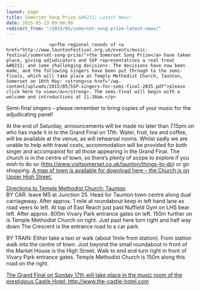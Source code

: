 ```yaml
---
layout: page
title: Somerset Song Prize &#8211; Latest News!
date: 2015-05-13 09:00:00
redirect_from: "/2015/05/somerset-song-prize-latest-news/"
---
```

<section>

                    
                    <p>The regional rounds of <a href="http://www.tauntonfestival.org.uk/events/music-festival/somerset-song-prize/">the Somerset Song Prize</a> have taken place, giving adjudicators and SSP representatives a real treat &#8211; and some challenging decisions. The decisions have now been made, and the following singers have been put through to the semi-finals, which will take place at Temple Methodist Church, Taunton, Somerset on 16th May: <strong><a href="/wp-content/uploads/2015/05/SSP-singers-for-semi-final-2015.pdf">please click here to view</a></strong>. The semi-final will begin with a welcome and introductions at 11:30am.</p>
<p>Semi-final singers &#8211; please remember to bring copies of your music for the adjudicating panel!</p>
<p>At the end of Saturday, announcements will be made no later than 7.15pm on who has made it in to the Grand Final on 17th. Water, fruit, tea and coffee, will be available at the venue, as will rehearsal rooms. Whilst sadly we are unable to help with travel costs, accommodation will be provided for both singer and accompanist for all those appearing in the Grand Final. The church is in the centre of town, so there&#8217;s plenty of scope to explore if you wish to do so (<a href="http://www.visitsomerset.co.uk/taunton/things-to-do" onclick="_gaq.push(['_trackEvent', 'outbound-article', 'http://www.visitsomerset.co.uk/taunton/things-to-do', 'http://www.visitsomerset.co.uk/taunton/things-to-do']);" target="_blank">http://www.visitsomerset.co.uk/taunton/things-to-do</a>) or go shopping. <a href="http://www.tauntonfestival.org.uk/wp-content/uploads/2015/05/Taunton-Town-Centre-Map.pdf" onclick="_gaq.push(['_trackEvent','download','http://www.tauntonfestival.org.uk/wp-content/uploads/2015/05/Taunton-Town-Centre-Map.pdf']);" >A map of town is available for download here &#8211; the Church is on Upper High Street.</a></p>
<p><u>Directions to Temple Methodist Church: Taunton</u><br />
BY CAR: leave M5 at Junction 25. Head for Taunton town centre along dual carriageway. After approx. 1 mile at roundabout keep in left hand lane as road veers to left. At top of East Reach just past Nuffield Gym on LHS bear left. After approx. 800m Vivary Park entrance gates on left. 150m further on is Temple Methodist Church on right. Just past here turn right and half way down The Crescent is the entrance road to a car park.</p>
<p>BY TRAIN: Either take a taxi or walk (about 1mile from station). From station walk into the centre of town. Just beyond the small roundabout in front of the Market House is the High Street. Walk to end and turn right in front of Vivary Park entrance gates. Temple Methodist Church is 150m along this road on the right.</p>
<p><u>The Grand Final on Sunday 17th will take place in the music room of the prestigious Castle Hotel: <a href="http://www.the-castle-hotel.com" onclick="_gaq.push(['_trackEvent', 'outbound-article', 'http://www.the-castle-hotel.com', 'http://www.the-castle-hotel.com']);" target="_blank">http://www.the-castle-hotel.com</a></u></p>

                
</section>
